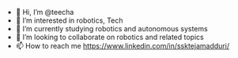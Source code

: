 - 👋 Hi, I’m @teecha
- 👀 I’m interested in robotics, Tech
- 🌱 I’m currently studying robotics and autonomous systems
- 💞️ I’m looking to collaborate on robotics and related topics
- 📫 How to reach me https://www.linkedin.com/in/ssktejamadduri/

<!---
teecha/teecha is a ✨ special ✨ repository because its `README.md` (this file) appears on your GitHub profile.
You can click the Preview link to take a look at your changes.
--->
